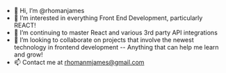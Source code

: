 - 👋 Hi, I’m @rhomanjames
- 👀 I’m interested in everything Front End Development, particularly REACT!
- 🌱 I’m continuing to master React and various 3rd party API integrations
- 💞️ I’m looking to collaborate on projects that involve the newest technology in frontend development -- Anything that can help me learn and grow!
- 📫 Contact me at rhomanmjames@gmail.com

<!---
rhomanjames/rhomanjames is a ✨ special ✨ repository because its `README.md` (this file) appears on your GitHub profile.
You can click the Preview link to take a look at your changes.
--->
